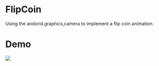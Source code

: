 # FlipCoin
Using the andorid.graphics,camera to implement a flip coin animation.

# Demo

![](http://ww3.sinaimg.cn/mw690/610dc034gw1ej75mi2w77g20c30jb4qr.gif)
